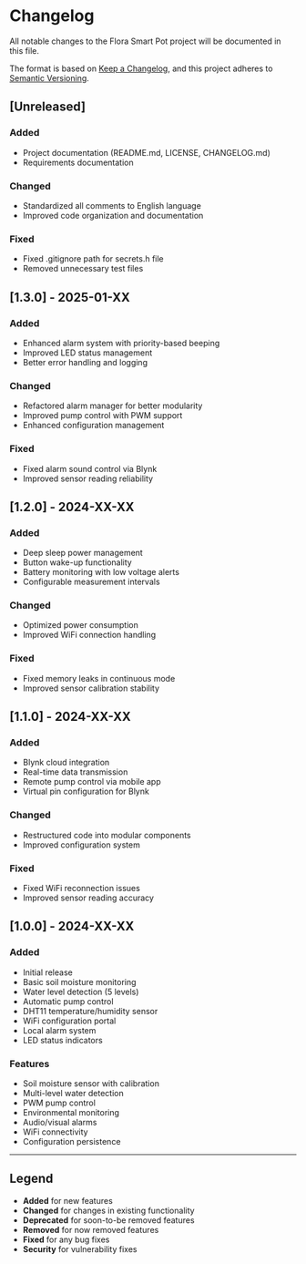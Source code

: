 # Changelog

All notable changes to the Flora Smart Pot project will be documented in this file.

The format is based on [Keep a Changelog](https://keepachangelog.com/en/1.0.0/),
and this project adheres to [Semantic Versioning](https://semver.org/spec/v2.0.0.html).

## [Unreleased]

### Added
- Project documentation (README.md, LICENSE, CHANGELOG.md)
- Requirements documentation

### Changed
- Standardized all comments to English language
- Improved code organization and documentation

### Fixed
- Fixed .gitignore path for secrets.h file
- Removed unnecessary test files

## [1.3.0] - 2025-01-XX

### Added
- Enhanced alarm system with priority-based beeping
- Improved LED status management
- Better error handling and logging

### Changed
- Refactored alarm manager for better modularity
- Improved pump control with PWM support
- Enhanced configuration management

### Fixed
- Fixed alarm sound control via Blynk
- Improved sensor reading reliability

## [1.2.0] - 2024-XX-XX

### Added
- Deep sleep power management
- Button wake-up functionality
- Battery monitoring with low voltage alerts
- Configurable measurement intervals

### Changed
- Optimized power consumption
- Improved WiFi connection handling

### Fixed
- Fixed memory leaks in continuous mode
- Improved sensor calibration stability

## [1.1.0] - 2024-XX-XX

### Added
- Blynk cloud integration
- Real-time data transmission
- Remote pump control via mobile app
- Virtual pin configuration for Blynk

### Changed
- Restructured code into modular components
- Improved configuration system

### Fixed
- Fixed WiFi reconnection issues
- Improved sensor reading accuracy

## [1.0.0] - 2024-XX-XX

### Added
- Initial release
- Basic soil moisture monitoring
- Water level detection (5 levels)
- Automatic pump control
- DHT11 temperature/humidity sensor
- WiFi configuration portal
- Local alarm system
- LED status indicators

### Features
- Soil moisture sensor with calibration
- Multi-level water detection
- PWM pump control
- Environmental monitoring
- Audio/visual alarms
- WiFi connectivity
- Configuration persistence

---

## Legend

- **Added** for new features
- **Changed** for changes in existing functionality
- **Deprecated** for soon-to-be removed features
- **Removed** for now removed features
- **Fixed** for any bug fixes
- **Security** for vulnerability fixes